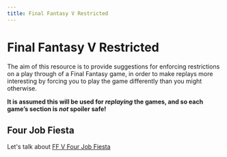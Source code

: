 ```yaml
---
title: Final Fantasy V Restricted
---
```


# Final Fantasy V Restricted

The aim of this resource is to provide suggestions for enforcing restrictions on a play through of a Final Fantasy game, in order to make replays more interesting by forcing you to play the game differently than you might otherwise.

**It is assumed this will be used for *replaying* the games, and so each game’s section is *not* spoiler safe!**

## Four Job Fiesta
Let's talk about [FF V Four Job Fiesta](http://fourjobfiesta.com/)